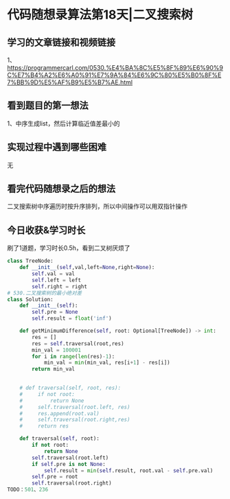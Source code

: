 # 代码随想录算法第18天|二叉搜索树
## 学习的文章链接和视频链接
1、https://programmercarl.com/0530.%E4%BA%8C%E5%8F%89%E6%90%9C%E7%B4%A2%E6%A0%91%E7%9A%84%E6%9C%80%E5%B0%8F%E7%BB%9D%E5%AF%B9%E5%B7%AE.html
## 看到题目的第一想法
1、中序生成list，然后计算临近值差最小的
## 实现过程中遇到哪些困难 
无
## 看完代码随想录之后的想法 
二叉搜索树中序遍历时按升序排列，所以中间操作可以用双指针操作
## 今日收获&学习时长
刷了1道题，学习时长0.5h，看到二叉树厌烦了
```Python
class TreeNode:
    def __init__(self,val,left=None,right=None):
        self.val = val
        self.left = left
        self.right = right
# 530.二叉搜索树的最小绝对差
class Solution:
    def __init__(self):
        self.pre = None
        self.result = float('inf')

    def getMinimumDifference(self, root: Optional[TreeNode]) -> int:
        res = []
        res = self.traversal(root,res)
        min_val = 100001
        for i in range(len(res)-1):
            min_val = min(min_val, res[i+1] - res[i])
        return min_val

    
    # def traversal(self, root, res):
    #     if not root:
    #         return None
    #     self.traversal(root.left, res)
    #     res.append(root.val)
    #     self.traversal(root.right,res)
    #     return res

    def traversal(self, root):
        if not root:
            return None
        self.traversal(root.left)
        if self.pre is not None:
            self.result = min(self.result, root.val - self.pre.val)
        self.pre = root
        self.traversal(root.right)
TODO：501、236         
```
